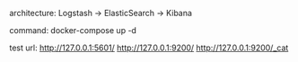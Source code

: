 architecture:
Logstash -> ElasticSearch -> Kibana

command:
docker-compose up -d

test url:
http://127.0.0.1:5601/
http://127.0.0.1:9200/
http://127.0.0.1:9200/_cat
